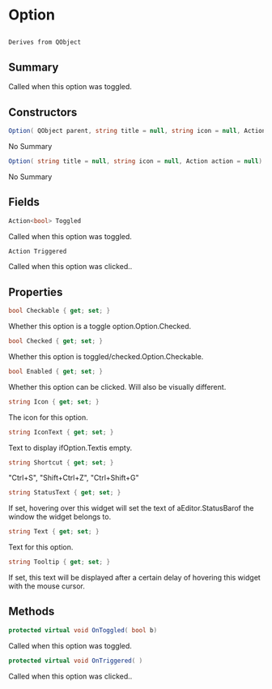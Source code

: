 # Option

## 
```c#
Derives from QObject
```

## Summary

Called when this option was toggled.
## Constructors

```c#
Option( QObject parent, string title = null, string icon = null, Action action = null) 
```
No Summary
```c#
Option( string title = null, string icon = null, Action action = null) 
```
No Summary
## Fields

```c#
Action<bool> Toggled
```
Called when this option was toggled.
```c#
Action Triggered
```
Called when this option was clicked..
## Properties

```c#
bool Checkable { get; set; } 
```
Whether this option is a toggle option.Option.Checked.
```c#
bool Checked { get; set; } 
```
Whether this option is toggled/checked.Option.Checkable.
```c#
bool Enabled { get; set; } 
```
Whether this option can be clicked. Will also be visually different.
```c#
string Icon { get; set; } 
```
The icon for this option.
```c#
string IconText { get; set; } 
```
Text to display ifOption.Textis empty.
```c#
string Shortcut { get; set; } 
```
"Ctrl+S", "Shift+Ctrl+Z", "Ctrl+Shift+G"
```c#
string StatusText { get; set; } 
```
If set, hovering over this widget will set the text of aEditor.StatusBarof the window the widget belongs to.
```c#
string Text { get; set; } 
```
Text for this option.
```c#
string Tooltip { get; set; } 
```
If set, this text will be displayed after a certain delay of hovering this widget with the mouse cursor.
## Methods

```c#
protected virtual void OnToggled( bool b) 
```
Called when this option was toggled.
```c#
protected virtual void OnTriggered( ) 
```
Called when this option was clicked..
